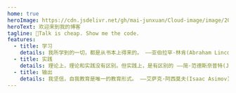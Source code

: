 ```yaml
---
home: true
heroImage: https://cdn.jsdelivr.net/gh/mai-junxuan/Cloud-image/image/202308280853421.jpg
heroText: 欢迎来到我的博客
tagline: 🚀Talk is cheap. Show me the code.
features:
  - title: 学习
    details: 我所学到的一切，都是从书本上得来的。 ——亚伯拉罕·林肯(Abraham Lincoln)
  - title: 实践
    details: 理论上，理论和实践没有区别。但实践上，是有区别的 ——简·范德斯奈普特(Jan L. A. van de Snepscheut)
  - title: 输出
    details: 我坚信，自我教育是唯一的教育形式。 ——艾萨克·阿西莫夫(Isaac Asimov)
---
```


